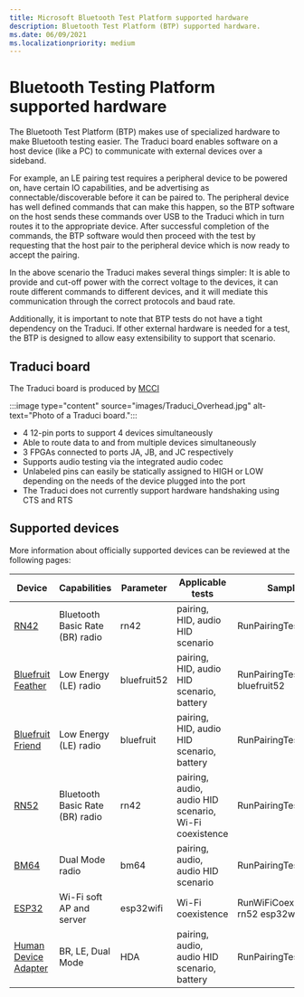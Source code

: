 ```yaml
---
title: Microsoft Bluetooth Test Platform supported hardware
description: Bluetooth Test Platform (BTP) supported hardware.
ms.date: 06/09/2021
ms.localizationpriority: medium
---
```


# Bluetooth Testing Platform supported hardware

The Bluetooth Test Platform (BTP) makes use of specialized hardware to make Bluetooth testing easier. The Traduci board enables software on a host device (like a PC) to communicate with external devices over a sideband.

For example, an LE pairing test requires a peripheral device to be powered on, have certain IO capabilities, and be advertising as connectable/discoverable before it can be paired to. The peripheral device has well defined commands that can make this happen, so the BTP software on the host sends these commands over USB to the Traduci which in turn routes it to the appropriate device. After successful completion of the commands, the BTP software would then proceed with the test by requesting that the host pair to the peripheral device which is now ready to accept the pairing.

In the above scenario the Traduci makes several things simpler: It is able to provide and cut-off power with the correct voltage to the devices, it can route different commands to different devices, and it will mediate this communication through the correct protocols and baud rate.

Additionally, it is important to note that BTP tests do not have a tight dependency on the Traduci. If other external hardware is needed for a test, the BTP is designed to allow easy extensibility to support that scenario.

## Traduci board

The Traduci board is produced by [MCCI](https://mcci.com/usb/dev-tools/model-2411/)

:::image type="content" source="images/Traduci_Overhead.jpg" alt-text="Photo of a Traduci board.":::

- 4 12-pin ports to support 4 devices simultaneously
- Able to route data to and from multiple devices simultaneously
- 3 FPGAs connected to ports JA, JB, and JC respectively
- Supports audio testing via the integrated audio codec
- Unlabeled pins can easily be statically assigned to HIGH or LOW depending on the needs of the device plugged into the port
- The Traduci does not currently support hardware handshaking using CTS and RTS

## Supported devices

More information about officially supported devices can be reviewed at the following pages:

| Device | Capabilities | Parameter | Applicable tests | Sample cmd line |
| --- | --- | --- | --- | --- |
| [RN42](testing-BTP-hw-rn42.md) | Bluetooth Basic Rate (BR) radio | rn42 | pairing, HID, audio HID scenario | RunPairingTests.bat rn42 |
| [Bluefruit Feather](testing-BTP-hw-bluefruit-Feather.md) | Low Energy (LE) radio | bluefruit52 |  pairing, HID, audio HID scenario, battery | RunPairingTests.bat bluefruit52 |
| [Bluefruit Friend](testing-BTP-hw-bluefruit-Friend.md) | Low Energy (LE) radio | bluefruit | pairing, HID, audio HID scenario, battery | RunPairingTests.bat bluefruit |
| [RN52](testing-BTP-hw-rn52.md) | Bluetooth Basic Rate (BR) radio | rn42 | pairing, audio, audio HID scenario, Wi-Fi coexistence | RunPairingTests.bat rn52 |
| [BM64](testing-BTP-hw-bm64.md) | Dual Mode radio | bm64 | pairing, audio, audio HID scenario | RunPairingTests.bat bm64 |
| [ESP32](testing-BTP-hw-esp32.md) | Wi-Fi soft AP and server | esp32wifi | Wi-Fi coexistence | RunWiFiCoexScenarioTests.bat rn52 esp32wifi |
| [Human Device Adapter](testing-BTP-human-device-adapter.md) | BR, LE, Dual Mode | HDA | pairing, audio, audio HID scenario, battery | RunPairingTests.bat HDA |
